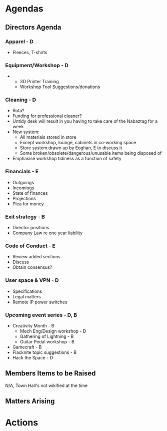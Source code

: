 Agendas
=======

Directors Agenda
----------------

### Apparel - D

-   Fleeces, T-shirts

### Equipment/Workshop - D

-   -   3D Printer Training
    -   Workshop Tool Suggestions/donations

### Cleaning - D

-   Rota?
-   Funding for professional cleaner?
-   Untidy desk will result in you having to take care of the Nabaztag for a
    week
-   New system:
    -   All materials stored in store
    -   Except workshop, lounge, cabinets in co-working space
    -   Store system drawn up by Eoghan, E to discuss it
    -   Some broken/obsolete/dangerous/unusable items being disposed of
-   Emphasise workshop tidiness as a function of safety

### Financials - E

-   Outgoings
-   Incomings
-   State of finances
-   Projections
-   Plea for money

### Exit strategy - B

-   Director positions
-   Company Law re one year liability

### Code of Conduct - E

-   Review added sections
-   Discuss
-   Obtain consensus?

### User space & VPN - D

-   Specifications
-   Legal matters
-   Remote IP power switches

### Upcoming event series - D, B

-   Creativity Month - B
    -   Mech Eng/Design workshop - D
    -   Gathering of Lightning - B
    -   Guitar Pedal workshop - B
-   Gamecraft - B
-   Flacknite topic suggestions - B
-   Hack the Space - D

Members Items to be Raised
--------------------------

N/A, Town Hall's not wikified at the time

Matters Arising
---------------

Actions
=======
